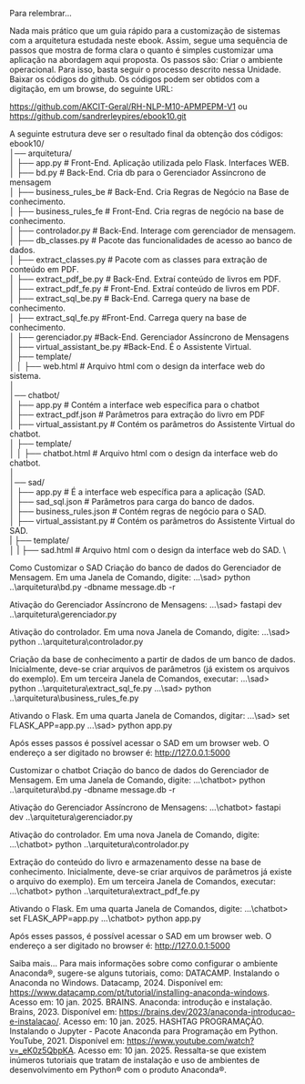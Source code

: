 Para relembrar…

Nada mais prático que um guia rápido para a customização de sistemas com a arquitetura estudada neste ebook. Assim, segue uma sequência de passos que mostra de forma clara o quanto é simples customizar uma aplicação na abordagem aqui proposta. Os passos são:
Criar o ambiente operacional. Para isso, basta seguir o processo descrito nessa Unidade. 
Baixar os códigos do github. Os códigos podem ser obtidos com a digitação, em um browse, do seguinte URL:

https://github.com/AKCIT-Geral/RH-NLP-M10-APMPEPM-V1 ou 
https://github.com/sandrerleypires/ebook10.git

A seguinte estrutura deve ser o resultado final da obtenção dos códigos:  \
ebook10/  \
   │── arquitetura/  \
   │   ├── app.py             # Front-End. Aplicação utilizada pelo Flask. Interfaces WEB.  \
   │   ├── bd.py              # Back-End. Cria db para o Gerenciador Assíncrono de mensagem  \
   │   ├── business_rules_be  # Back-End. Cria Regras de Negócio na Base de conhecimento.   \
   │   ├── business_rules_fe  # Front-End. Cria regras de negócio na base de conhecimento.  \
   │   ├── controlador.py     # Back-End. Interage com gerenciador de mensagem.   \
   │   ├── db_classes.py      # Pacote das funcionalidades de acesso ao banco de dados.  \
   │   ├── extract_classes.py	# Pacote com as classes para extração de conteúdo em PDF.  \
   │   ├── extract_pdf_be.py	# Back-End. Extraí conteúdo de livros em PDF.  \
   │   ├── extract_pdf_fe.py	# Front-End. Extraí conteúdo de livros em PDF.  \
   │   ├── extract_sql_be.py	# Back-End. Carrega query na base de conhecimento.  \
   │   ├── extract_sql_fe.py  #Front-End. Carrega query na base de conhecimento.  \
   │   ├── gerenciador.py	#Back-End. Gerenciador Assíncrono de Mensagens  \
   │   ├── virtual_assistant_be.py #Back-End. É o Assistente Virtual.   \
   │   ├── template/  \
   │   │   ├── web.html         # Arquivo html com o design da interface web do sistema.  \
   │  \
   │── chatbot/  \
   │   ├── app.py               # Contém a interface web específica para o chatbot  \
   │   ├── extract_pdf.json     # Parâmetros para extração do livro em PDF  \
   │   ├── virtual_assistant.py # Contém os parâmetros do Assistente Virtual do chatbot.  \
   │   ├── template/  \
   │   │   ├── chatbot.html     # Arquivo html com o design da interface web do chatbot.  \
   │  \
   │── sad/  \
   │   ├── app.py                # É a interface web específica para a aplicação (SAD.  \
   │   ├── sad_sql.json          # Parâmetros para carga do banco de dados.  \
   │   ├── business_rules.json   # Contém regras de negócio para o SAD.  \
   │   ├── virtual_assistant.py  # Contém os parâmetros do Assistente Virtual do SAD.  \
   |   ├── template/  \
   │   |   ├── sad.html          # Arquivo html com o design da interface web do SAD.  \


Como Customizar o SAD
Criação do banco de dados do Gerenciador de Mensagem. Em uma Janela de Comando, digite:
...\sad> python ..\arquitetura\bd.py -dbname message.db -r

Ativação do Gerenciador Assíncrono de Mensagens: 
...\sad> fastapi dev ..\arquitetura\gerenciador.py

 Ativação do controlador. Em uma nova Janela de Comando, digite: 
...\sad> python ..\arquitetura\controlador.py

Criação da base de conhecimento a partir de dados de um banco de dados. Inicialmente, deve-se criar arquivos de parâmetros (já existem os arquivos do exemplo). Em um terceira Janela de Comandos, executar:
...\sad> python ..\arquitetura\extract_sql_fe.py
...\sad> python ..\arquitetura\business_rules_fe.py

Ativando o Flask. Em uma quarta Janela de Comandos, digitar:
...\sad> set FLASK_APP=app.py
...\sad> python app.py

Após esses passos é possível acessar o SAD em um browser web.
O endereço a ser digitado no browser é: http://127.0.0.1:5000

Customizar o chatbot
Criação do banco de dados do Gerenciador de Mensagem. Em uma Janela de Comando, digite:
...\chatbot> python ..\arquitetura\bd.py -dbname message.db -r

Ativação do Gerenciador Assíncrono de Mensagens: 
...\chatbot> fastapi dev ..\arquitetura\gerenciador.py

 Ativação do controlador. Em uma nova Janela de Comando, digite: 
...\chatbot> python ..\arquitetura\controlador.py

Extração do conteúdo do livro e armazenamento desse na base de conhecimento. Inicialmente, deve-se criar arquivos de parâmetros já existe o arquivo do exemplo). Em um terceira Janela de Comandos, executar:
...\chatbot> python ..\arquitetura\extract_pdf_fe.py

Ativando o Flask. Em uma quarta Janela de Comandos, digite:
...\chatbot> set FLASK_APP=app.py
...\chatbot> python app.py

Após esses passos, é possível acessar o SAD em um browser web. 
O endereço a ser digitado no browser é: http://127.0.0.1:5000 


Saiba mais…
Para mais informações sobre como configurar o ambiente Anaconda®, sugere-se alguns tutoriais, como:
DATACAMP. Instalando o Anaconda no Windows. Datacamp, 2024. Disponível em: https://www.datacamp.com/pt/tutorial/installing-anaconda-windows. Acesso em: 10 jan. 2025.
BRAINS. Anaconda: introdução e instalação. Brains, 2023. Disponível em: https://brains.dev/2023/anaconda-introducao-e-instalacao/. Acesso em: 10 jan. 2025.
HASHTAG PROGRAMAÇÃO. Instalando o Jupyter - Pacote Anaconda para Programação em Python. YouTube, 2021. Disponível em: https://www.youtube.com/watch?v=_eK0z5QbpKA. Acesso em: 10 jan. 2025. 
Ressalta-se que existem inúmeros tutoriais que tratam de instalação e uso de ambientes de desenvolvimento em Python® com o produto Anaconda®.

